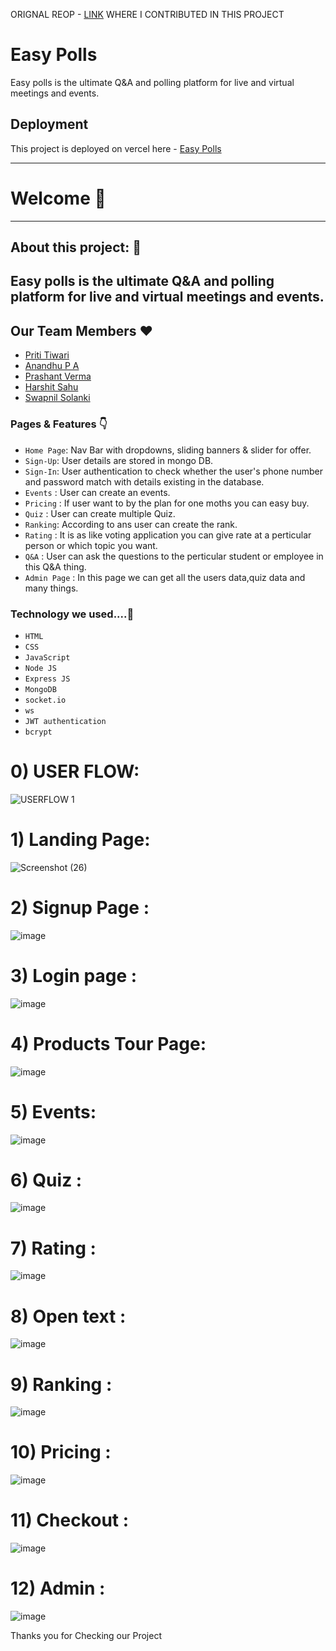  ORIGNAL REOP - [LINK](https://github.com/prititi/fun-note-365-) WHERE I CONTRIBUTED IN THIS PROJECT 

# Easy Polls
Easy polls is the ultimate Q&A and polling platform for live and virtual meetings and events.


## Deployment

This project is deployed on vercel here - [Easy Polls](https://fun-note-365-fsps.vercel.app/)



---

# Welcome 👋

---

## About this project: 🙌

Easy polls is the ultimate Q&A and polling platform for live and virtual meetings and events.
---

## Our Team Members ❤️
- [Priti Tiwari](https://www.linkedin.com/in/priti-tiwari-5149b8255/)
- [Anandhu P A](https://www.linkedin.com/in/anandhu-p-a-953a30231/)
- [Prashant Verma](https://www.linkedin.com/in/prashant-verma-b44738178/)
- [Harshit Sahu]()
- [Swapnil Solanki]()

### Pages & Features 👇

- `Home Page`: Nav Bar with dropdowns, sliding banners & slider for offer.
- `Sign-Up`: User details are stored in mongo DB.
- `Sign-In`: User authentication to check whether the user's phone number and password match with details existing in the database.
- `Events` : User can create an events.
- `Pricing` : If user want to by the plan for one moths you can easy buy.
- `Quiz` : User can create multiple Quiz.
- `Ranking`: According to ans user can create the rank.
- `Rating` : It is as like voting application you can give rate at a perticular person or which topic you want.
- `Q&A` : User can ask the questions to the perticular student or employee in this Q&A thing.
- `Admin Page` : In this page we can get all the users data,quiz data and many things.



### Technology we used....🔧

- `HTML` 
- `CSS` 
- `JavaScript`
- `Node JS`
- `Express JS`
- `MongoDB` 
- `socket.io`
- `ws`
- `JWT authentication`
- `bcrypt`

# 0) USER FLOW:

![USERFLOW 1](https://user-images.githubusercontent.com/115460521/230265186-f477a162-a49b-4229-b440-48cda1f31bb1.png)


# 1) Landing Page:

![Screenshot (26)](https://user-images.githubusercontent.com/115460521/229415801-c8196852-907d-492f-8f1b-8c51cdd2d4b9.png)


# 2) Signup Page :
![image](https://user-images.githubusercontent.com/115460521/229418120-b18ce2fc-75bf-4099-bbf9-216f2575f9c2.png)

# 3) Login page :
![image](https://user-images.githubusercontent.com/115460521/229418052-d1276a5b-7574-433b-93ce-f6e25970c4d2.png)


# 4) Products Tour Page:

![image](https://user-images.githubusercontent.com/115460521/229415938-04462898-8844-4903-94cd-3cbc93d9eba4.png)

# 5) Events:

![image](https://user-images.githubusercontent.com/115460521/229416059-1a032262-081d-42ca-8b20-97d6d9bf6a66.png)

# 6)  Quiz :

![image](https://user-images.githubusercontent.com/115460521/229416129-2b8a10f1-af54-431e-a100-fce7f5faa639.png)

# 7) Rating :

![image](https://user-images.githubusercontent.com/115460521/229416206-000885e3-16c0-4b63-972c-234ee69a94e3.png)

# 8) Open text :

![image](https://user-images.githubusercontent.com/115460521/229416413-8e70cd65-0496-402d-a99e-ea9b75490d6a.png)


# 9) Ranking :
![image](https://user-images.githubusercontent.com/115460521/229418898-632bd996-224d-4fbc-8c5a-218ac95c7bbe.png)


# 10) Pricing :
![image](https://user-images.githubusercontent.com/115460521/229418314-afaba827-c1b5-4b7b-8ff5-db2347d93883.png)

# 11) Checkout :
![image](https://user-images.githubusercontent.com/115460521/229418472-f98f6a13-be0e-4a2c-ae70-b683f9e2ea17.png)

# 12) Admin :

![image](https://user-images.githubusercontent.com/115460521/229418246-4ab43d2e-1a4a-4f85-b065-ba25f70d3b56.png)




Thanks you for Checking our Project
